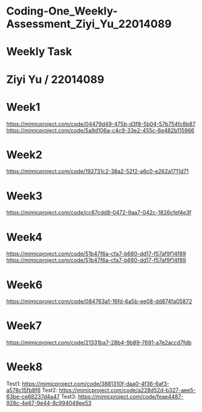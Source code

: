 # Coding-One_Weekly-Assessment_Ziyi_Yu_22014089

# Weekly Task

# Ziyi Yu / 22014089

# Week1 
https://mimicproject.com/code/04479d49-475b-d3f8-5b04-57b754fc8b87
https://mimicproject.com/code/5a9d106a-c4c9-33e2-455c-6e482b115966

# Week2 
https://mimicproject.com/code/192731c2-38a2-52f2-a6c0-e262a1711d71
      
# Week3 
https://mimicproject.com/code/cc87cdd8-0472-9aa7-042c-1826cfef4e3f

# Week4 
https://mimicproject.com/code/51b47f6a-cfa7-b680-dd17-f57af9f14f89
https://mimicproject.com/code/51b47f6a-cfa7-b680-dd17-f57af9f14f89

# Week6
https://mimicproject.com/code/084763a1-16fd-6a5b-ee08-dd874fa05872

# Week7 
https://mimicproject.com/code/21331ba7-28b4-9b89-7691-a7e2accd7fdb

# Week8 
Test1: https://mimicproject.com/code/3881310f-daa0-4f36-6af3-a578c15fb8f6
Test2: https://mimicproject.com/code/a228d52d-b327-aee5-63be-ce68237d4a47
Test3: https://mimicproject.com/code/feae4487-928c-4e67-9e44-8c994049ee53



